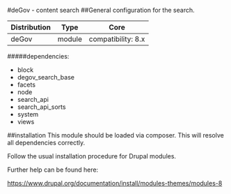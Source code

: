 #deGov - content search
##General configuration for the search.

Distribution | Type | Core
--- | --- | ---
deGov | module |  compatibility: 8.x

#####dependencies:
  - block
  - degov_search_base
  - facets
  - node
  - search_api
  - search_api_sorts
  - system
  - views

##installation
This module should be loaded via composer. This will resolve all dependencies correctly.

Follow the usual installation procedure for Drupal modules.

Further help can be found here:

https://www.drupal.org/documentation/install/modules-themes/modules-8
